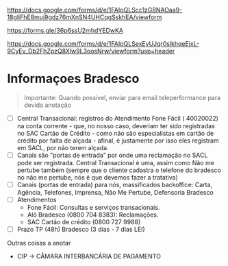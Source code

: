 https://docs.google.com/forms/d/e/1FAIpQLScc1zG8NAOaa9-18gliFhE8muj9gdz76mXnSN4UHCqgSskhEA/viewform

https://forms.gle/36p6ssU2mhdYEDwKA

https://docs.google.com/forms/d/e/1FAIpQLSexEyUJqr0slkhqeEjxL-9CyEv_Db2FhZpzQ8Xlw9L3oosNrw/viewform?usp=header

# Informaçoes Bradesco
> Importante: Quando possivel, enviar para email teleperformance para devida anotação

- [ ] Central Transacional: registros do Atendimento Fone Fácil ( 40020022) na conta corrente - que, no nosso caso, deveriam ter sido registradas no SAC Cartão de Crédito - como não são especialistas em cartão de crédito por falta de alçada - afinal, é justamente por isso eles registram em SACL, por não terem alçada.
- [ ] Canais são "portas de entrada" por onde uma reclamação no SACL pode ser registrada. Central Transacional é uma, assim como Não me pertube também (sempre que o cliente cadastra o telefone do bradesco no não me pertube, nós é que devemos fazer a tratativa)
- [ ] Canais (portas de entrada) para nós, massificados backoffice: Carta, Agência, Telefones, Imprensa, Não Me Pertube, Defensoria Bradesco
- [ ] Atendimentos
  - Fone Fácil: Consultas e serviços transacionais. 
  - Alô Bradesco (0800 704 8383): Reclamações. 
  - SAC Cartão de crédito (0800 727 9988)
- [ ] Prazo TP (48h) Bradesco (3 dias - 7 dias LEI)

Outras coisas a anotar
- CIP -> CÂMARA INTERBANCÁRIA DE PAGAMENTO
